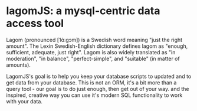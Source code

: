 # lagomJS: a mysql-centric data access tool

Lagom (pronounced [ˈlɑ̀ːɡɔm]) is a Swedish word meaning "just the right amount". The Lexin Swedish-English dictionary defines lagom as "enough, sufficient, adequate, just right". Lagom is also widely translated as "in moderation", "in balance", "perfect-simple", and "suitable" (in matter of amounts).

LagomJS's goal is to help you keep your database scripts to updated and to get data from your database. This is not an ORM, it's a bit more than a query tool - our goal is to do just enough, then get out of your way. and the inspired, creative way you can use it's modern SQL functionality to work with your data.
